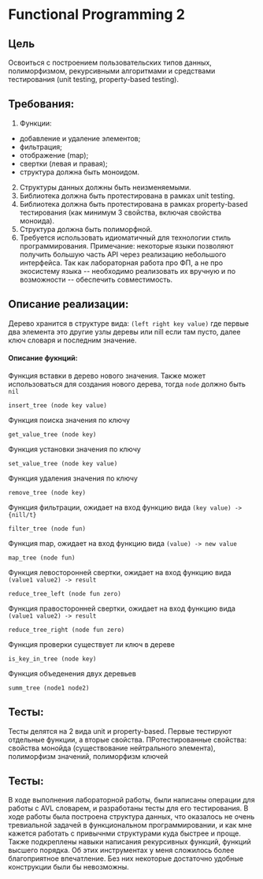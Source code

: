 # Functional Programming 2
## Цель

Освоиться с построением пользовательских типов данных, полиморфизмом, рекурсивными алгоритмами и средствами тестирования (unit testing, property-based testing).

## Требования:

1. Функции:
* добавление и удаление элементов;
* фильтрация;
* отображение (map);
* свертки (левая и правая);
* структура должна быть моноидом.
2. Структуры данных должны быть неизменяемыми.
3. Библиотека должна быть протестирована в рамках unit testing.
4. Библиотека должна быть протестирована в рамках property-based тестирования (как минимум 3 свойства, включая свойства моноида).
5. Структура должна быть полиморфной.
6. Требуется использовать идиоматичный для технологии стиль программирования. Примечание: некоторые языки позволяют получить большую часть API через реализацию небольшого интерфейса. Так как лабораторная работа про ФП, а не про экосистему языка -- необходимо реализовать их вручную и по возможности -- обеспечить совместимость.

## Описание реализации:

Дерево хранится в структуре вида: `(left right key value)` где первые два элемента это другие узлы деревы или nill если там пусто, далее ключ словаря и последним значение. 

#### Описание фукнций:

Функция вставки в дерево нового значения. Также может использоваться для создания нового дерева, тогда `node` должно быть `nil`

```
insert_tree (node key value)
```

Функция поиска значения по ключу

```
get_value_tree (node key)
```

Функция установки значения по ключу

```
set_value_tree (node key value)
```

Функция удаления значения по ключу

```
remove_tree (node key)
```

Функция фильтрации, ожидает на вход функцию вида `(key value) -> {nill/t}`

```
filter_tree (node fun)
```

Функция map, ожидает на вход функцию вида `(value) -> new value`

```
map_tree (node fun)
```

Функция левосторонней свертки, ожидает на вход функцию вида `(value1 value2) -> result`

```
reduce_tree_left (node fun zero)
```

Функция правосторонней свертки, ожидает на вход функцию вида `(value1 value2) -> result`

```
reduce_tree_right (node fun zero)
```

Функция проверки существует ли ключ в дереве

```
is_key_in_tree (node key)
```

Функция объеденения двух деревьев

```
summ_tree (node1 node2)
```

## Тесты:

Тесты делятся на 2 вида unit и property-based. Первые тестируют отдельные функции, а вторые свойства. ПРотестированные свойства: свойства монойда (существование нейтрального элемента), полиморфизм значений, полиморфизм ключей

## Тесты:

В ходе выполнения лабораторной работы, были написаны операции для работы с AVL словарем, и разработаны тесты для его тестирования. В ходе работы была построена структура данных, что оказалось не очень тревиальной задачей в функциональном программировании, и как мне кажется работать с привычнми структурами куда быстрее и проще. Также подкреплены навыки написания рекурсивных функций, функций высшего порядка. Об этих инструментах у меня сложилось более благоприятное впечатление. Без них некоторые достаточно удобные конструкции были бы невозможны.
